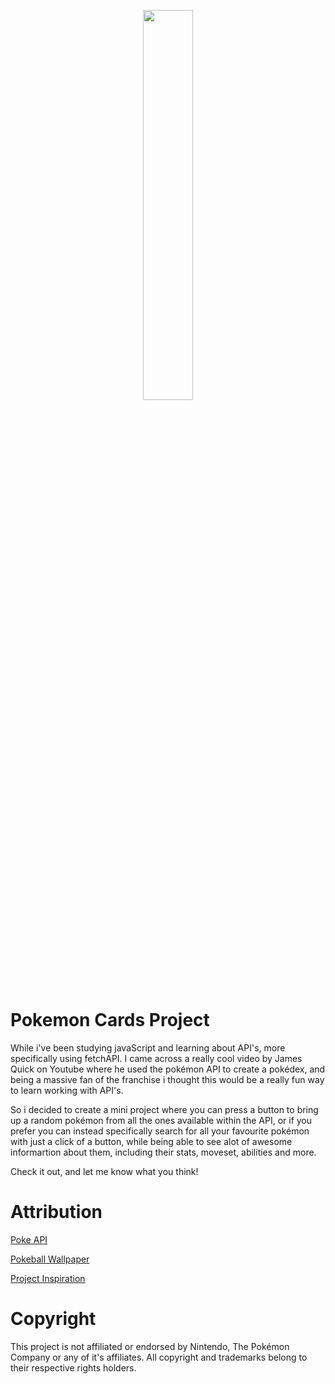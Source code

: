 <p align=center>
  <img src="https://github.com/user-attachments/assets/8673764f-e644-474a-acce-eb3fc524773b" width="40%">
</p>

<h1>Pokemon Cards Project</h1>

While i've been studying javaScript and learning about API's, more specifically using fetchAPI. I came across a really cool video by James Quick on Youtube where he used the pokémon API to create a pokédex, and being a massive fan of the franchise i thought this would be a really fun way to learn working with API's. 

So i decided to create a mini project where you can press a button to bring up a random pokémon from all the ones available within the API, or if you prefer you can instead specifically search for all your favourite pokémon with just a click of a button, while being able to see alot of awesome informartion about them, including their stats, moveset, abilities and more.

Check it out, and let me know what you think!

<h1>Attribution</h1>

[Poke API](https://pokeapi.co/)

[Pokeball Wallpaper](https://wallpapers.com/background/pokeball-2560-x-1440-background-vqdyaksc7n3shdnc.html)

[Project Inspiration](https://www.youtube.com/watch?v=T-VQUKeSU1w&t=1s)

<h1>Copyright</h1>

This project is not affiliated or endorsed by Nintendo, The Pokémon Company or any of it's affiliates.
All copyright and trademarks belong to their respective rights holders.
